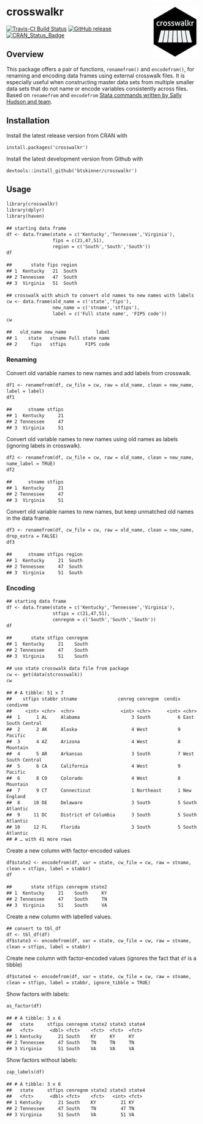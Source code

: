 crosswalkr <img src="man/figures/logo.png" align="right" />
===========================================================

[![Travis-CI Build
Status](https://travis-ci.org/btskinner/crosswalkr.svg?branch=master)](https://travis-ci.org/btskinner/crosswalkr)
[![GitHub
release](https://img.shields.io/github/release/btskinner/crosswalkr.svg)](https://github.com/btskinner/crosswalkr)
[![CRAN\_Status\_Badge](http://www.r-pkg.org/badges/version/crosswalkr)](http://cran.r-project.org/package=crosswalkr)

Overview
--------

This package offers a pair of functions, `renamefrom()` and
`encodefrom()`, for renaming and encoding data frames using external
crosswalk files. It is especially useful when constructing master data
sets from multiple smaller data sets that do not name or encode
variables consistently across files. Based on `renamefrom` and
`encodefrom` [Stata commands written by Sally Hudson and
team](https://github.com/slhudson/rename-and-encode).

Installation
------------

Install the latest release version from CRAN with

    install.packages('crosswalkr')

Install the latest development version from Github with

    devtools::install_github('btskinner/crosswalkr')

Usage
-----

    library(crosswalkr)
    library(dplyr)
    library(haven)

    ## starting data frame
    df <- data.frame(state = c('Kentucky','Tennessee','Virginia'),
                     fips = c(21,47,51),
                     region = c('South','South','South'))
    df

    ##       state fips region
    ## 1  Kentucky   21  South
    ## 2 Tennessee   47  South
    ## 3  Virginia   51  South

    ## crosswalk with which to convert old names to new names with labels
    cw <- data.frame(old_name = c('state','fips'),
                     new_name = c('stname','stfips'),
                     label = c('Full state name', 'FIPS code'))
    cw

    ##   old_name new_name           label
    ## 1    state   stname Full state name
    ## 2     fips   stfips       FIPS code

### Renaming

Convert old variable names to new names and add labels from crosswalk.

    df1 <- renamefrom(df, cw_file = cw, raw = old_name, clean = new_name, label = label)
    df1

    ##      stname stfips
    ## 1  Kentucky     21
    ## 2 Tennessee     47
    ## 3  Virginia     51

Convert old variable names to new names using old names as labels
(ignoring labels in crosswalk).

    df2 <- renamefrom(df, cw_file = cw, raw = old_name, clean = new_name, name_label = TRUE)
    df2

    ##      stname stfips
    ## 1  Kentucky     21
    ## 2 Tennessee     47
    ## 3  Virginia     51

Convert old variable names to new names, but keep unmatched old names in
the data frame.

    df3 <- renamefrom(df, cw_file = cw, raw = old_name, clean = new_name, drop_extra = FALSE)
    df3 

    ##      stname stfips region
    ## 1  Kentucky     21  South
    ## 2 Tennessee     47  South
    ## 3  Virginia     51  South

### Encoding

    ## starting data frame
    df <- data.frame(state = c('Kentucky','Tennessee','Virginia'),
                     stfips = c(21,47,51),
                     cenregnm = c('South','South','South'))
    df

    ##       state stfips cenregnm
    ## 1  Kentucky     21    South
    ## 2 Tennessee     47    South
    ## 3  Virginia     51    South

    ## use state crosswalk data file from package
    cw <- get(data(stcrosswalk))
    cw

    ## # A tibble: 51 x 7
    ##    stfips stabbr stname               cenreg cenregnm  cendiv cendivnm          
    ##     <int> <chr>  <chr>                 <int> <chr>      <int> <chr>             
    ##  1      1 AL     Alabama                   3 South          6 East South Central
    ##  2      2 AK     Alaska                    4 West           9 Pacific           
    ##  3      4 AZ     Arizona                   4 West           8 Mountain          
    ##  4      5 AR     Arkansas                  3 South          7 West South Central
    ##  5      6 CA     California                4 West           9 Pacific           
    ##  6      8 CO     Colorado                  4 West           8 Mountain          
    ##  7      9 CT     Connecticut               1 Northeast      1 New England       
    ##  8     10 DE     Delaware                  3 South          5 South Atlantic    
    ##  9     11 DC     District of Columbia      3 South          5 South Atlantic    
    ## 10     12 FL     Florida                   3 South          5 South Atlantic    
    ## # … with 41 more rows

Create a new column with factor-encoded values

    df$state2 <- encodefrom(df, var = state, cw_file = cw, raw = stname, clean = stfips, label = stabbr)
    df

    ##       state stfips cenregnm state2
    ## 1  Kentucky     21    South     KY
    ## 2 Tennessee     47    South     TN
    ## 3  Virginia     51    South     VA

Create a new column with labelled values.

    ## convert to tbl_df
    df <- tbl_df(df)
    df$state3 <- encodefrom(df, var = state, cw_file = cw, raw = stname, clean = stfips, label = stabbr)

Create new column with factor-encoded values (ignores the fact that `df`
is a tibble)

    df$state4 <- encodefrom(df, var = state, cw_file = cw, raw = stname, clean = stfips, label = stabbr, ignore_tibble = TRUE)

Show factors with labels:

    as_factor(df)

    ## # A tibble: 3 x 6
    ##   state     stfips cenregnm state2 state3 state4
    ##   <fct>      <dbl> <fct>    <fct>  <fct>  <fct> 
    ## 1 Kentucky      21 South    KY     KY     KY    
    ## 2 Tennessee     47 South    TN     TN     TN    
    ## 3 Virginia      51 South    VA     VA     VA

Show factors without labels:

    zap_labels(df)

    ## # A tibble: 3 x 6
    ##   state     stfips cenregnm state2 state3 state4
    ##   <fct>      <dbl> <fct>    <fct>   <int> <fct> 
    ## 1 Kentucky      21 South    KY         21 KY    
    ## 2 Tennessee     47 South    TN         47 TN    
    ## 3 Virginia      51 South    VA         51 VA
